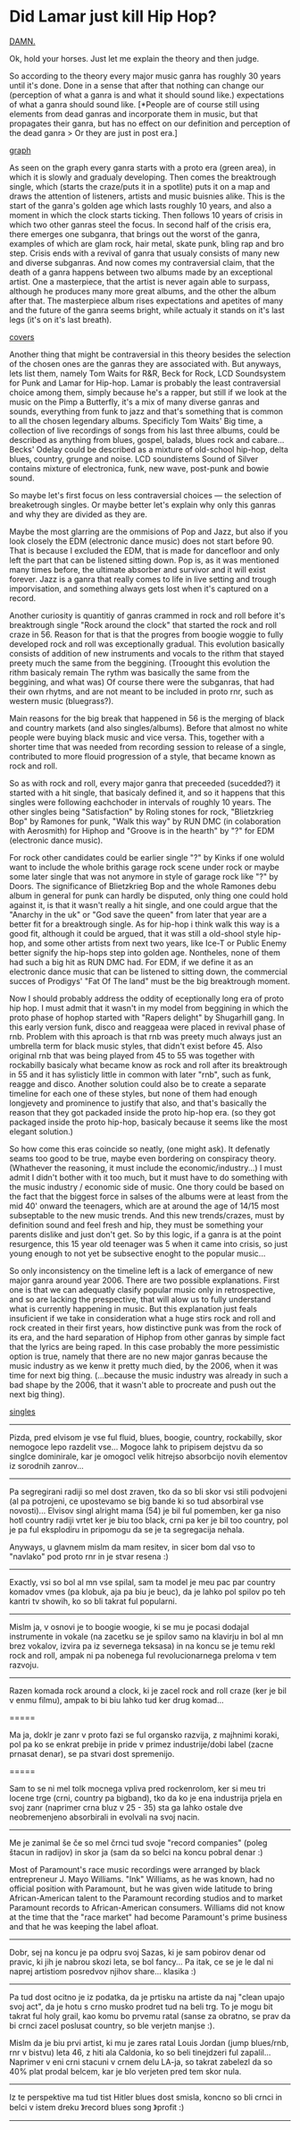 
Did Lamar just kill Hip Hop?
============================


[DAMN.](images/damn.jpg)


Ok, hold your horses. Just let me explain the theory and then judge.

So according to the theory every major music ganra has roughly 30 years until it's done. Done in a sense that after that nothing can change our (perception of what a ganra is and what it should sound like.) expectations of what a ganra should sound like. [*People are of course still using elements from dead ganras and incorporate them in music, but that propagates their ganra, but has no effect on our definition and perception of the dead ganra > Or they are just in post era.]


[graph](images/graph.png)

As seen on the graph every ganra starts with a proto era (green area), in which it is slowly and gradualy developing. Then comes the breaktrough single, which (starts the craze/puts it in a spotlite) puts it on a map and draws the attention of listeners, artists and music buisnies alike. This is the start of the ganra's golden age which lasts roughly 10 years, and also a moment in which the clock starts ticking. Then follows 10 years of crisis in which two other ganras steel the focus. In second half of the crisis era, there emerges one subganra, that brings out the worst of the ganra, examples of which are glam rock, hair metal, skate punk, bling rap and bro step. Crisis ends with a revival of ganra that usualy consists of many new and diverse subganras. And now comes my contraversial claim, that the death of a ganra happens between two albums made by an exceptional artist. One a masterpiece, that the artist is never again able to surpass, although he produces many more great albums, and the other the album after that. The masterpiece album rises expectations and apetites of many and the future of the ganra seems bright, while actualy it stands on it's last legs (it's on it's last breath).

[covers](images/covers.png)

Another thing that might be contraversial in this theory besides the selection of the chosen ones are the ganras they are associated with. But anyways, lets list them, namely Tom Waits for R&R, Beck for Rock, LCD Soundsystem for Punk and Lamar for Hip-hop. Lamar is probably the least contraversial choice among them, simply because he's a rapper, but still if we look at the music on the Pimp a Butterfly, it's a mix of many diverse ganras and sounds, everything from funk to jazz and that's something that is common to all the chosen legendary albums. Specificly Tom Waits' Big time, a collection of live recordings of songs from his last three albums, could be described as anything from blues, gospel, balads, blues rock and cabare... Becks' Odelay could be described as a mixture of old-school hip-hop, delta blues, country, grunge and noise. LCD soundistems Sound of Silver contains mixture of electronica, funk, new wave, post-punk and bowie sound.


So maybe let's first focus on less contraversial choices — the selection of breaketrough singles. Or maybe better let's explain why only this ganras and why they are divided as they are.

Maybe the most glarring are the ommisions of Pop and Jazz, but also if you look closely the EDM (electronic dance music) does not start before 90. That is because I excluded the EDM, that is made for dancefloor and only left the part that can be listened sitting down. Pop is, as it was mentioned many times before, the ultimate absorber and survivor and it will exist forever. Jazz is a ganra that really comes to life in live setting and trough imporvisation, and something always gets lost when it's captured on a record.

Another curiosity is quantitiy of ganras crammed in rock and roll before it's breaktrough single "Rock around the clock" that started the rock and roll craze in 56. Reason for that is that the progres from boogie woggie to fully developed rock and roll was exceptionally gradual. This evolution basically consists of addition of new instruments and vocals to the rithm that stayed preety much the same from the beggining. (Troought this evolution the rithm basicaly remain  The rythm was basically the same from the beggining, and what was) Of course there were the subganras, that had their own rhytms, and are not meant to be included in proto rnr, such as western music (bluegrass?).

Main reasons for the big break that happened in 56 is the merging of black and country markets (and also singles/albums). Before that almost no white people were buying black music and vice versa. This, together with a shorter time that was needed from recording session to release of a single, contributed to more flouid progression of a style, that became known as rock and roll.

So as with rock and roll, every major ganra that preceeded (sucedded?) it started with a hit single, that basicaly defined it, and so it happens that this singles were following eachchoder in intervals of roughly 10 years. The other singles being "Satisfaction" by Roling stones for rock, "Blietzkrieg Bop" by Ramones for punk, "Walk this way" by RUN DMC (in colaboration with Aerosmith) for Hiphop and "Groove is in the hearth" by "?" for EDM (electronic dance music).

For rock other candidates could be earlier single "?" by Kinks if one woluld want to include the whole brithis garage rock scene under rock or maybe some later single that was not anymore in style of garage rock like "?" by Doors. The significance of Blietzkrieg Bop and the whole Ramones debu album in general for punk can hardly be disputed, only thing one could hold against it, is that it wasn't really a hit single, and one could argue that the "Anarchy in the uk" or "God save the queen" from later that year are a better fit for a breaktrough single. As for hip-hop i think walk this way is a good fit, although it could be argued, that it was still a old-shool style hip-hop, and some other artists from next two years, like Ice-T or Public Enemy better signify the hip-hops step into golden age. Nontheles, none of them had such a big hit as RUN DMC had.
For EDM, if we define it as an electronic dance music that can be listened to sitting down, the commercial succes of Prodigys' "Fat Of The land" must be the big breaktrough moment.


Now I should probably address the oddity of eceptionally long era of proto hip hop. I must admit that it wasn't in my model from beggining in which the proto phase of hophop started with "Rapers delight" by Shugarhill gang. In this early version funk, disco and reaggeaa were placed in revival phase of rnb. Problem with this aproach is that rnb was preety much always just an umbrella term for black music styles, that didn't exist before 45. Also original rnb that was being played from 45 to 55 was together with rockabilly basicaly what became know as rock and roll after its breaktrough in 55 and it has sylisticly little in common with later "rnb", such as funk, reagge and disco. Another solution could also be to create a separate timeline for each one of these styles, but none of them had enough longjevety and prominence to justify that also, and that's basically the reason that they got packaded inside the proto hip-hop era. (so they got packaged inside the proto hip-hop, basicaly because it seems like the most elegant solution.)


So how come this eras coincide so neatly, (one might ask). It defenatly seams too good to be true, maybe even bordering on conspiracy theory. (Whathever the reasoning, it must include the economic/industry...) I must admit I didn't bother with it too much, but it must have to do something with the music industry / economic side of music. One thory could be based on the fact that the biggest force in salses of the albums were at least from the mid 40' onward the teenagers, which are at around the age of 14/15 most subseptable to the new music trends. And this new trends/crazes, must by definition sound and feel fresh and hip, they must be something your parents dislike and just don't get. So by this logic, if a ganra is at the point resurgence, this 15 year old teenager was 5 when it came into crisis, so just young enough to not yet be subsective enoght to the popular music...


So only inconsistency on the timeline left is a lack of emergance of new major ganra around year 2006. There are two possible explanations. First one is that we can adequatly clasify popular music only in retrospective, and so are lacking the prespective, that will alow us to fully understand what is currently happening in music. But this explanation just feals insuficient if we take in consideration what a huge stirs rock and roll and rock created in their first years, how distinctive punk was from the rock of its era, and the hard separation of Hiphop from other ganras by simple fact that the lyrics are being raped. In this case probably the more pessimistic option is true, namely that there are no new major ganras because the music industry as we kenw it pretty much died, by the 2006, when it was time for next big thing. (...because the music industry was already in such a bad shape by the 2006, that it wasn't able to procreate and push out the next big thing).











[singles](images/singles.png)














-----------------

Pizda, pred elvisom je vse ful fluid, blues, boogie, country, rockabilly, skor nemogoce lepo razdelit vse...
Mogoce lahk to pripisem dejstvu da so singlce dominirale, kar je omogocl velik hitrejso absorbcijo novih elementov iz sorodnih zanrov...

---

Pa segregirani radiji so mel dost zraven, tko da so bli skor vsi stili podvojeni (al pa potrojeni, ce upostevamo se big bande ki so tud absorbiral vse novosti)...
Elvisov singl alright mama (54) je bil ful pomemben, ker ga niso hotl country radiji vrtet ker je biu too black, crni pa ker je bil too country, pol je pa ful eksplodiru in pripomogu da se je ta segregacija nehala.

Anyways, u glavnem mislm da mam resitev, in sicer bom dal vso to "navlako" pod proto rnr in je stvar resena :)

---

Exactly, vsi so bol al mn vse spilal,
sam ta model je meu pac par country komadov vmes (pa klobuk, aja pa biu je beuc), da je lahko pol spilov po teh kantri tv showih, ko so bli takrat ful popularni.

---

Mislm ja, v osnovi je to boogie woogie, ki se mu je pocasi dodajal instrumente in vokale (na zacetku se je spilov samo na klavirju in bol al mn brez vokalov, izvira pa iz severnega teksasa) in na koncu se je temu rekl rock and roll, ampak ni pa nobenega ful revolucionarnega preloma v tem razvoju.

---

Razen komada rock around a clock, ki je zacel rock and roll craze (ker je bil v enmu filmu), ampak to bi biu lahko tud ker drug komad...

=====

Ma ja, doklr je zanr v proto fazi se ful organsko razvija, z majhnimi koraki, pol pa ko se enkrat prebije in pride v primez industrije/dobi label (zacne prnasat denar), se pa stvari dost spremenijo. 

=====

Sam to se ni mel tolk mocnega vpliva pred rockenrolom, ker si meu tri locene trge (crni, country pa bigband), tko da ko je ena industrija prjela en svoj zanr (naprimer crna bluz v 25 - 35) sta ga lahko ostale dve neobremenjeno absorbirali in evolvali na svoj nacin.

---

Me je zanimal še če so mel črnci tud svoje "record companies" (poleg štacun in radijov) in skor ja (sam da so belci na koncu pobral denar :)

Most of Paramount's race music recordings were arranged by black entrepreneur J. Mayo Williams. "Ink" Williams, as he was known, had no official position with Paramount, but he was given wide latitude to bring African-American talent to the Paramount recording studios and to market Paramount records to African-American consumers. Williams did not know at the time that the "race market" had become Paramount's prime business and that he was keeping the label afloat.

---

Dobr, sej na koncu je pa odpru svoj Sazas, ki je sam pobirov denar od pravic, ki jih je nabrou skozi leta, se bol fancy... 
Pa itak, ce se je le dal ni naprej artistiom posredvov njihov share... klasika :)

---

Pa tud dost ocitno je iz podatka, da je prtisku na artiste da naj "clean upajo svoj act", da je hotu s crno musko prodret tud na beli trg. To je mogu bit takrat ful holy grail, kao komu bo prvemu ratal (sanse za obratno, se prav da bi crnci zacel poslusat country, so ble verjetn manjse :).

Mislm da je biu prvi artist, ki mu je zares ratal Louis Jordan  (jump blues/rnb, rnr v bistvu) leta 46, z hiti ala Caldonia, ko so beli tinejdzeri ful zapalil... Naprimer v eni crni stacuni v crnem delu LA-ja, so takrat zabelezl da so 40% plat prodal belcem, kar je blo verjeten pred tem skor nula.

---

Iz te perspektive ma tud tist Hitler blues dost smisla, koncno so bli crnci in belci v istem dreku 》record blues song 》profit :)

---
